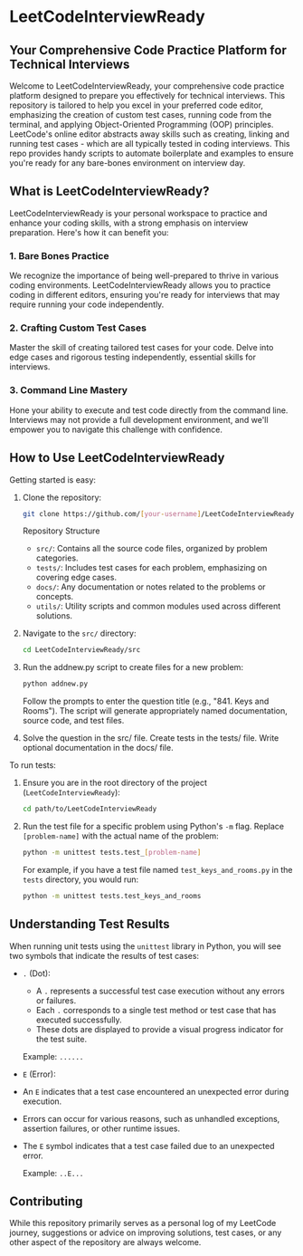 # LeetCodeInterviewReady

## Your Comprehensive Code Practice Platform for Technical Interviews

Welcome to LeetCodeInterviewReady, your comprehensive code practice platform designed to prepare you effectively for technical interviews. This repository is tailored to help you excel in your preferred code editor, emphasizing the creation of custom test cases, running code from the terminal, and applying Object-Oriented Programming (OOP) principles. LeetCode's online editor abstracts away skills such as creating, linking and running test cases - which are all typically tested in coding interviews. This repo provides handy scripts to automate boilerplate and examples to ensure you're ready for any bare-bones environment on interview day.

## What is LeetCodeInterviewReady?

LeetCodeInterviewReady is your personal workspace to practice and enhance your coding skills, with a strong emphasis on interview preparation. Here's how it can benefit you:

### 1. Bare Bones Practice

We recognize the importance of being well-prepared to thrive in various coding environments. LeetCodeInterviewReady allows you to practice coding in different editors, ensuring you're ready for interviews that may require running your code independently.

### 2. Crafting Custom Test Cases

Master the skill of creating tailored test cases for your code. Delve into edge cases and rigorous testing independently, essential skills for interviews.

### 3. Command Line Mastery

Hone your ability to execute and test code directly from the command line. Interviews may not provide a full development environment, and we'll empower you to navigate this challenge with confidence.

## How to Use LeetCodeInterviewReady

Getting started is easy:

1. Clone the repository:

   ```bash
   git clone https://github.com/[your-username]/LeetCodeInterviewReady.git
   ```

   Repository Structure

   - `src/`: Contains all the source code files, organized by problem categories.
   - `tests/`: Includes test cases for each problem, emphasizing on covering edge cases.
   - `docs/`: Any documentation or notes related to the problems or concepts.
   - `utils/`: Utility scripts and common modules used across different solutions.

2. Navigate to the `src/` directory:

   ```bash
   cd LeetCodeInterviewReady/src
   ```

3. Run the addnew.py script to create files for a new problem:

   ```bash
   python addnew.py
   ```

   Follow the prompts to enter the question title (e.g., "841. Keys and Rooms"). The script will generate appropriately named documentation, source code, and test files.

4. Solve the question in the src/ file. Create tests in the tests/ file. Write optional documentation in the docs/ file.

To run tests:

1. Ensure you are in the root directory of the project (`LeetCodeInterviewReady`):

   ```bash
   cd path/to/LeetCodeInterviewReady
   ```

2. Run the test file for a specific problem using Python's `-m` flag. Replace `[problem-name]` with the actual name of the problem:

   ```bash
   python -m unittest tests.test_[problem-name]
   ```

   For example, if you have a test file named `test_keys_and_rooms.py` in the `tests` directory, you would run:

   ```bash
   python -m unittest tests.test_keys_and_rooms
   ```

## Understanding Test Results

When running unit tests using the `unittest` library in Python, you will see two symbols that indicate the results of test cases:

- `.` (Dot):

  - A `.` represents a successful test case execution without any errors or failures.
  - Each `.` corresponds to a single test method or test case that has executed successfully.
  - These dots are displayed to provide a visual progress indicator for the test suite.

  Example:
  `......`

- `E` (Error):
- An `E` indicates that a test case encountered an unexpected error during execution.
- Errors can occur for various reasons, such as unhandled exceptions, assertion failures, or other runtime issues.
- The `E` symbol indicates that a test case failed due to an unexpected error.

  Example:
  `..E...`

## Contributing

While this repository primarily serves as a personal log of my LeetCode journey, suggestions or advice on improving solutions, test cases, or any other aspect of the repository are always welcome.
